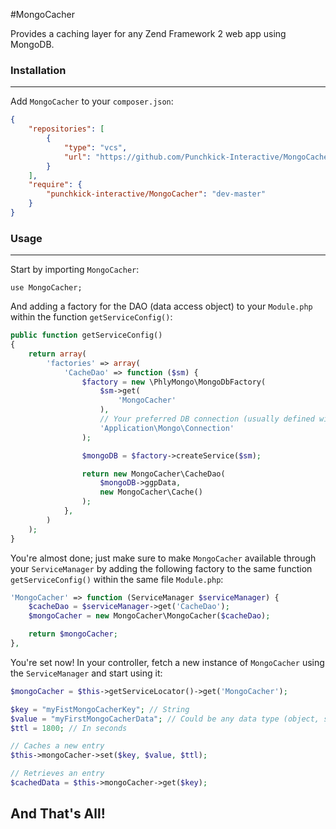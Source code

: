 #MongoCacher

Provides a caching layer for any Zend Framework 2 web app using MongoDB.

### Installation
----------------
Add `MongoCacher` to your `composer.json`:

~~~json
{
    "repositories": [
        {
            "type": "vcs",
            "url": "https://github.com/Punchkick-Interactive/MongoCacher.git"
        }
    ],
    "require": {
        "punchkick-interactive/MongoCacher": "dev-master"
    }
}
~~~

### Usage
---------
Start by importing `MongoCacher`:

~~~
use MongoCacher;
~~~

And adding a factory for the DAO (data access object) to your `Module.php` within the function `getServiceConfig()`:

~~~php
public function getServiceConfig()
{
    return array(
        'factories' => array(
        	'CacheDao' => function ($sm) {
                $factory = new \PhlyMongo\MongoDbFactory(
                    $sm->get(
                        'MongoCacher'
                    ),
                    // Your preferred DB connection (usually defined within your global.php or local.php)
                    'Application\Mongo\Connection'
                );

                $mongoDB = $factory->createService($sm);

                return new MongoCacher\CacheDao(
                    $mongoDB->ggpData,
                    new MongoCacher\Cache()
                );
            },
        )
    );
}
~~~

You're almost done; just make sure to make `MongoCacher` available through your `ServiceManager` by adding the following factory to the same function `getServiceConfig()` within the same file `Module.php`:

~~~php
'MongoCacher' => function (ServiceManager $serviceManager) {
    $cacheDao = $serviceManager->get('CacheDao');
    $mongoCacher = new MongoCacher\MongoCacher($cacheDao);

    return $mongoCacher;
},
~~~

You're set now! In your controller, fetch a new instance of `MongoCacher` using the `ServiceManager` and start using it:

~~~php
$mongoCacher = $this->getServiceLocator()->get('MongoCacher');

$key = "myFistMongoCacherKey"; // String
$value = "myFirstMongoCacherData"; // Could be any data type (object, string, integer, etc.)
$ttl = 1800; // In seconds

// Caches a new entry
$this->mongoCacher->set($key, $value, $ttl);

// Retrieves an entry
$cachedData = $this->mongoCacher->get($key);
~~~

## And That's All!
